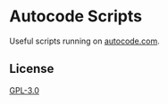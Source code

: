 # Autocode Scripts 

Useful scripts running on [autocode.com](https://autocode.com).

## License

[GPL-3.0](./LICENSE)
